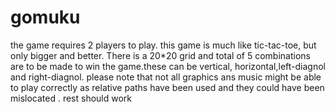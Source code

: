 # gomuku
the game requires 2 players to play. this game is much like tic-tac-toe, but only bigger and better. There is a 20*20 grid and total
of 5 combinations are to be made to win the game.these can be vertical, horizontal,left-diagnol and right-diagnol.
please note that not all graphics ans music might be able to play correctly as relative paths have been used and they could have been 
mislocated . rest should work
